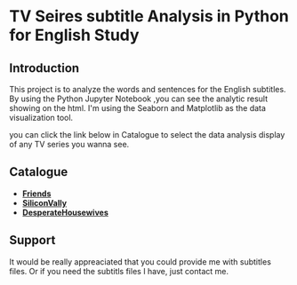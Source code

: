 # TV Seires subtitle Analysis in Python for English Study

## Introduction
This project is to analyze the words and sentences for the English subtitles. By using the Python Jupyter Notebook ,you can see the analytic result showing on the html. I'm using the Seaborn and Matplotlib as the data visualization tool.

you can click the link below in Catalogue to select the data analysis display of any TV series you wanna see. 
## Catalogue

- [ **Friends**](Friends/data_display.ipynb)
- [ **SiliconVally**](SiliconValley/data_display.ipynb)
- [ **DesperateHousewives**](DesperateHousewives/data_display.ipynb)

## Support

It would be really appreaciated that you could provide me with subtitles files. Or if you need the subtitls files I have, just contact me.
